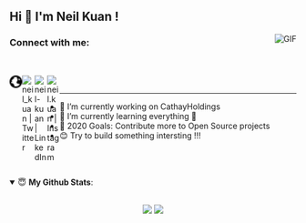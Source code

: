 ## Hi 👋  I'm Neil Kuan !
<img align="right" alt="GIF" src="https://i.pinimg.com/originals/e4/26/70/e426702edf874b181aced1e2fa5c6cde.gif" />

### Connect with me:

</br>

[<img align="left" alt="blog.neilkuan.dev" width="22px" src="https://raw.githubusercontent.com/iconic/open-iconic/master/svg/globe.svg" />](https://blog.neilkuan.dev)
[<img align="left" alt="neil_kuan | Twitter" width="22px" src="https://cdn.jsdelivr.net/npm/simple-icons@v3/icons/twitter.svg" />](https://twitter.com/neil_kuan)
[<img align="left" alt="neil-kuan | LinkedIn" width="22px" src="https://cdn.jsdelivr.net/npm/simple-icons@v3/icons/linkedin.svg" />](https://www.linkedin.com/in/neil-kuan-792bb218a/)
[<img align="left" alt="neil.kuan | Instagram" width="22px" src="https://cdn.jsdelivr.net/npm/simple-icons@v3/icons/instagram.svg" />](https://www.instagram.com/neil.kuan/)

</br>

---
- 🔭 I’m currently working on CathayHoldings
- 🌱 I’m currently learning everything 🤣
- 🥅 2020 Goals: Contribute more to Open Source projects
- 😊 Try to build something intersting !!!
</br>

<br>
<br/>

<details open>
 <summary> 😇 <b>My Github Stats</b>: </summary>

<br>

<p align = "center">
  <img src = "https://github-readme-stats.vercel.app/api?username=guan840912&show_icons=true&theme=radical&line_height=33">
  <img src = "https://github-readme-stats.vercel.app/api/top-langs/?username=guan840912&hide=css,java,html&theme=tokyonight">
</p>

</details>
